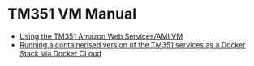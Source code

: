 # TM351 VM Manual

- [Using the TM351 Amazon Web Services/AMI VM](tm351_ami.md)
- [Running a containerised version of the TM351 services as a Docker Stack Via Docker CLoud](tm351_dockercloud.md)
